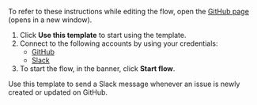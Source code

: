 To refer to these instructions while editing the flow, open the [GitHub page](https://github.com/ot4i/app-connect-templates/tree/main/resources/markdown/Send%20a%20Slack%20message%20when%20an%20issue%20is%20created%20or%20updated%20on%20GitHub_instructions.md) (opens in a new window).

1. Click **Use this template** to start using the template.
2. Connect to the following accounts by using your credentials:
   - [GitHub](https://ibm.biz/acgithub) 
   - [Slack](https://ibm.biz/acslack)
3. To start the flow, in the banner, click **Start flow**.

Use this template to send a Slack message whenever an issue is newly created or updated on GitHub.




